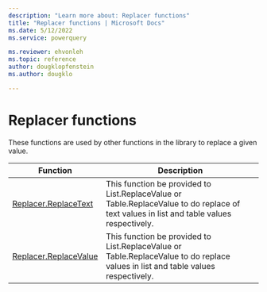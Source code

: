 ```yaml
---
description: "Learn more about: Replacer functions"
title: "Replacer functions | Microsoft Docs"
ms.date: 5/12/2022
ms.service: powerquery

ms.reviewer: ehvonleh
ms.topic: reference
author: dougklopfenstein
ms.author: dougklo

---
```

# Replacer functions

These functions are used by other functions in the library to replace a given value.  

|Function|Description|
|------------|---------------|
|[Replacer.ReplaceText](replacer-replacetext.md)|This function be provided to List.ReplaceValue or Table.ReplaceValue to do replace of text values in list and table values respectively.|
|[Replacer.ReplaceValue](replacer-replacevalue.md)|This function be provided to List.ReplaceValue or Table.ReplaceValue to do replace values in list and table values respectively.|
